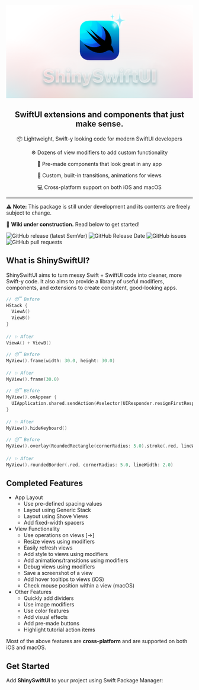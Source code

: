 ![Social Preview](./Assets/Social%20Preview%20(640).png)

<h2 align="center">SwiftUI extensions and components that just make sense.</h2>

<p align="center">📦 Lightweight, Swift-y looking code for modern SwiftUI developers</p>
<p align="center">⚙️ Dozens of view modifiers to add custom functionality</p>
<p align="center">🧩 Pre-made components that look great in any app</p>
<p align="center">💨 Custom, built-in transitions, animations for views</p>
<p align="center">💻 Cross-platform support on both iOS and macOS</p>








***

⚠️ **Note:** This package is still under development and its contents are freely subject to change.

🚧 **Wiki under construction.** Read below to get started!

![GitHub release (latest SemVer)](https://img.shields.io/github/v/release/Flowductive/shiny-swift-ui?label=version)
![GitHub Release Date](https://img.shields.io/github/release-date/Flowductive/shiny-swift-ui?label=latest%20release)
![GitHub issues](https://img.shields.io/github/issues/Flowductive/shiny-swift-ui)
![GitHub pull requests](https://img.shields.io/github/issues-pr/Flowductive/shiny-swift-ui)

## What is ShinySwiftUI?

ShinySwiftUI aims to turn messy Swift + SwiftUI code into cleaner, more Swift-y code. It also aims to provide a library of useful modifiers, components, and extensions to create consistent, good-looking apps.

```swift
// 😴 Before
HStack {
  ViewA()
  ViewB()
}

// ✨ After
ViewA() + ViewB()
```

```swift
// 😴 Before
MyView().frame(width: 30.0, height: 30.0)

// ✨ After
MyView().frame(30.0)
```

```swift
// 😴 Before
MyView().onAppear {
  UIApplication.shared.sendAction(#selector(UIResponder.resignFirstResponder), to: nil, from: nil, for: nil)
}

// ✨ After
MyView().hideKeyboard()
```

```swift
// 😴 Before
MyView().overlay(RoundedRectangle(cornerRadius: 5.0).stroke(.red, lineWidth: 2.0))

// ✨ After
MyView().roundedBorder(.red, cornerRadius: 5.0, lineWidth: 2.0)
```

## Completed Features

- App Layout
  - Use pre-defined spacing values
  - Layout using Generic Stack
  - Layout using Shove Views
  - Add fixed-width spacers
- View Functionality
  - Use operations on views [→]
  - Resize views using modifiers
  - Easily refresh views
  - Add style to views using modifiers
  - Add animations/transitions using modifiers
  - Debug views using modifiers
  - Save a screenshot of a view
  - Add hover tooltips to views (iOS)
  - Check mouse position within a view (macOS)
- Other Features
  - Quickly add dividers
  - Use image modifiers
  - Use color features
  - Add visual effects
  - Add pre-made buttons
  - Highlight tutorial action items

Most of the above features are **cross-platform** and are supported on both iOS and macOS.

## Get Started

Add **ShinySwiftUI** to your project using Swift Package Manager:
